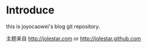 #  Introduce

this is joyocaowei's blog git repository.

主题来自 <http://jolestar.com> or <http://jolestar.github.com>
